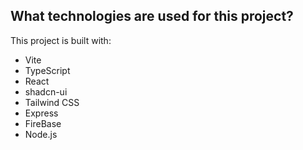 ## What technologies are used for this project?

This project is built with:

- Vite
- TypeScript
- React
- shadcn-ui
- Tailwind CSS
- Express
- FireBase
- Node.js
